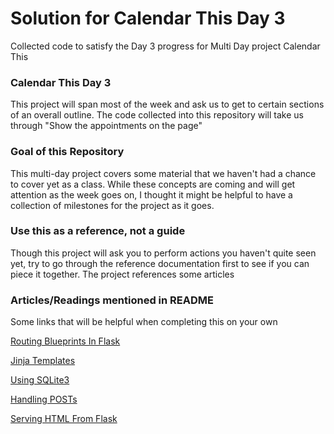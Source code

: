 # Solution for Calendar This Day 3
Collected code to satisfy the Day 3 progress for Multi Day project Calendar This
### Calendar This Day 3
This project will span most of the week and ask us to get to certain sections of an
overall outline. The code collected into this repository will take us through 
"Show the appointments on the page"
### Goal of this Repository
This multi-day project covers some material that we haven't had a chance to cover
yet as a class. While these concepts are coming and will get attention as the week
goes on, I thought it might be helpful to have a collection of milestones for the
project as it goes.
### Use this as a reference, not a guide
Though this project will ask you to perform actions you haven't quite seen yet,
try to go through the reference documentation first to see if you can piece it
together. The project references some articles
### Articles/Readings mentioned in README
Some links that will be helpful when completing this on your own

[Routing Blueprints In Flask](https://open.appacademy.io/learn/js-py---pt-feb-2022-online/week-35---flask-and-sqlite3/routing-blueprints-in-flask)

[Jinja Templates](https://open.appacademy.io/learn/js-py---pt-feb-2022-online/week-35---flask-and-sqlite3/jinja-templates)

[Using SQLite3](https://open.appacademy.io/learn/js-py---pt-feb-2022-online/week-35---flask-and-sqlite3/using-sqlite3)

[Handling POSTs](https://open.appacademy.io/learn/js-py---pt-feb-2022-online/week-35---flask-and-sqlite3/handling-posts)

[Serving HTML From Flask](https://open.appacademy.io/learn/js-py---pt-feb-2022-online/week-35---flask-and-sqlite3/serving-html-from-flask)